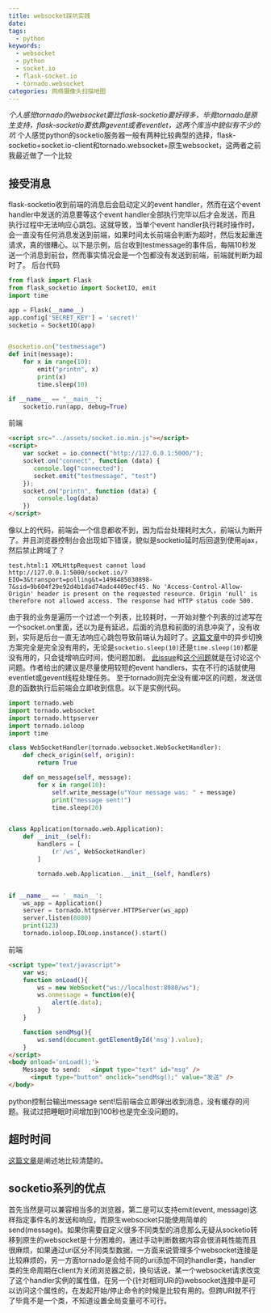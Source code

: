 ```yaml
---
title: websocket踩坑实践
date:
tags:
  - python
keywords:
  - websocket
  - python
  - socket.io
  - flask-socket.io
  - tornado.websocket
categories: 网络摄像头扫描地图
---
```

*个人感觉tornado的websocket要比flask-socketio要好得多，毕竟tornado是原生支持，flask-socketio要依靠gevent或者eventlet，这两个库当中貌似有不少的坑*
个人感觉python的socketio服务器一般有两种比较典型的选择，flask-socketio+socket.io-client和tornado.websocket+原生websocket，这两者之前我最近做了一个比较
## 接受消息
flask-socketio收到前端的消息后会启动定义的event handler，然而在这个event handler中发送的消息要等这个event handler全部执行完毕以后才会发送，而且执行过程中无法响应心跳包。这就导致，当单个event handler执行耗时操作时，会一直没有任何消息发送到前端，如果时间太长前端会判断为超时，然后发起重连请求，真的很糟心。以下是示例，后台收到testmessage的事件后，每隔10秒发送一个消息到前台，然而事实情况会是一个包都没有发送到前端，前端就判断为超时了。
后台代码
```python
from flask import Flask
from flask_socketio import SocketIO, emit
import time

app = Flask(__name__)
app.config['SECRET_KEY'] = 'secret!'
socketio = SocketIO(app)


@socketio.on("testmessage")
def init(message):
    for x in range(10):
        emit("printn", x)
        print(x)
        time.sleep(10)

if __name__ == "__main__":
    socketio.run(app, debug=True)
```
前端
```html
<script src="../assets/socket.io.min.js"></script>
<script>
    var socket = io.connect("http://127.0.0.1:5000/");
    socket.on("connect", function (data) {
       console.log("connected");
       socket.emit("testmessage", "test")
    });
    socket.on("printn", function (data) {
        console.log(data)
    })
</script>
```
像以上的代码，前端会一个信息都收不到，因为后台处理耗时太久，前端认为断开了。并且浏览器控制台会出现如下错误，貌似是socketio延时后回退到使用ajax，然后禁止跨域了？
```error
test.html:1 XMLHttpRequest cannot load http://127.0.0.1:5000/socket.io/?EIO=3&transport=polling&t=1498485030898-7&sid=9b604f29e92d4b1dad74adc4409ecf45. No 'Access-Control-Allow-Origin' header is present on the requested resource. Origin 'null' is therefore not allowed access. The response had HTTP status code 500.
```
由于我的业务是遍历一个过滤一个列表，比较耗时，一开始对整个列表的过滤写在一个socket.on里面，还以为是有延迟，后面的消息和前面的消息冲突了，没有收到，实际是后台一直无法响应心跳包导致前端认为超时了。[这篇文章](http://www.mamicode.com/info-detail-1667562.html)中的异步切换方案完全是完全没有用的，无论是` socketio.sleep(10) `还是` time.sleep(10) `都是没有用的，只会徒增响应时间，使问题加剧。
[此issue](https://github.com/miguelgrinberg/Flask-SocketIO/issues/266)和[这个问题](https://stackoverflow.com/questions/26747253/why-does-my-code-disconnects-a-socket-io-connection-in-node)就是在讨论这个问题。作者给出的建议是尽量使用较短的event handlers，实在不行的话就使用eventlet或gevent线程处理任务。
至于tornado则完全没有缓冲区的问题，发送信息的函数执行后前端会立即收到信息。以下是实例代码。
```python
import tornado.web
import tornado.websocket
import tornado.httpserver
import tornado.ioloop
import time

class WebSocketHandler(tornado.websocket.WebSocketHandler):
    def check_origin(self, origin):
        return True

    def on_message(self, message):
        for x in range(10):
            self.write_message(u"Your message was: " + message)
            print("message sent!")
            time.sleep(20)


class Application(tornado.web.Application):
    def __init__(self):
        handlers = [
            (r'/ws', WebSocketHandler)
        ]

        tornado.web.Application.__init__(self, handlers)


if __name__ == '__main__':
    ws_app = Application()
    server = tornado.httpserver.HTTPServer(ws_app)
    server.listen(8080)
    print(123)
    tornado.ioloop.IOLoop.instance().start()
```
前端
```html
<script type="text/javascript">
    var ws;
    function onLoad(){
        ws = new WebSocket("ws://localhost:8080/ws");
        ws.onmessage = function(e){
            alert(e.data);
        }
    }

    function sendMsg(){
        ws.send(document.getElementById('msg').value);
    }
</script>
<body onload='onLoad();'>
    Message to send:   <input type="text" id="msg" />
      <input type="button" onclick="sendMsg();" value="发送" />
</body>
```
python控制台输出message sent!后前端会立即弹出收到消息，没有缓存的问题。我试过把睡眠时间增加到100秒也是完全没问题的。
## 超时时间
[这篇文章](http://www.cnblogs.com/1wen/p/5808276.html)是阐述地比较清楚的。
## socketio系列的优点
首先当然是可以兼容相当多的浏览器，第二是可以支持emit(event, message)这样指定事件名的发送和响应，而原生websocket只能使用简单的send(message)。如果你需要自定义很多不同类型的消息那么无疑从socketio转移到原生的websocket是十分困难的，通过手动判断数据内容会很消耗性能而且很麻烦，如果通过uri区分不同类型数据，一方面来说管理多个websocket连接是比较麻烦的，另一方面tornado是会给不同的uri添加不同的handler类，handler类的生命周期在client为关闭浏览器之前，换句话说，某一个websocket请求改变了这个handler实例的属性值，在另一个(针对相同URi的)websocket连接中是可以访问这个属性的，在发起开始/停止命令的时候是比较有用的。但跨URI就不行了毕竟不是一个类，不知道设置全局变量可不可行。
